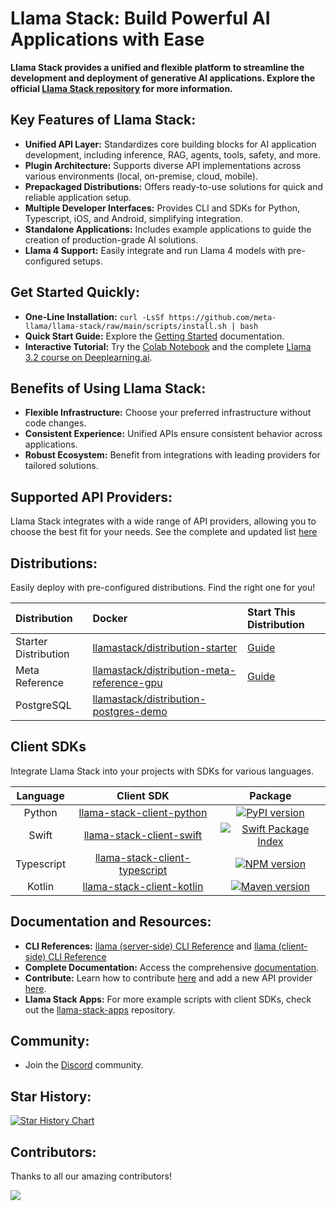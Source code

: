 # Llama Stack: Build Powerful AI Applications with Ease

**Llama Stack provides a unified and flexible platform to streamline the development and deployment of generative AI applications. Explore the official [Llama Stack repository](https://github.com/llamastack/llama-stack) for more information.**

## Key Features of Llama Stack:

*   **Unified API Layer:**  Standardizes core building blocks for AI application development, including inference, RAG, agents, tools, safety, and more.
*   **Plugin Architecture:** Supports diverse API implementations across various environments (local, on-premise, cloud, mobile).
*   **Prepackaged Distributions:** Offers ready-to-use solutions for quick and reliable application setup.
*   **Multiple Developer Interfaces:** Provides CLI and SDKs for Python, Typescript, iOS, and Android, simplifying integration.
*   **Standalone Applications:** Includes example applications to guide the creation of production-grade AI solutions.
*   **Llama 4 Support:**  Easily integrate and run Llama 4 models with pre-configured setups.

##  Get Started Quickly:

*   **One-Line Installation:** `curl -LsSf https://github.com/meta-llama/llama-stack/raw/main/scripts/install.sh | bash`
*   **Quick Start Guide:**  Explore the [Getting Started](https://llama-stack.readthedocs.io/en/latest/getting_started/index.html) documentation.
*   **Interactive Tutorial:**  Try the [Colab Notebook](./docs/getting_started.ipynb) and the complete [Llama 3.2 course on Deeplearning.ai](https://learn.deeplearning.ai/courses/introducing-multimodal-llama-3-2/lesson/8/llama-stack).

## Benefits of Using Llama Stack:

*   **Flexible Infrastructure:** Choose your preferred infrastructure without code changes.
*   **Consistent Experience:** Unified APIs ensure consistent behavior across applications.
*   **Robust Ecosystem:** Benefit from integrations with leading providers for tailored solutions.

## Supported API Providers:

Llama Stack integrates with a wide range of API providers, allowing you to choose the best fit for your needs.  See the complete and updated list [here](https://llama-stack.readthedocs.io/en/latest/providers/index.html)

## Distributions:

Easily deploy with pre-configured distributions. Find the right one for you!

| Distribution | Docker | Start This Distribution |
| :--------------- | :--------------------------------------------------------------------------------------------------------------- | :------------------------------------------------------------------------------------ |
| Starter Distribution  | [llamastack/distribution-starter](https://hub.docker.com/repository/docker/llamastack/distribution-starter/general) | [Guide](https://llama-stack.readthedocs.io/en/latest/distributions/self_hosted_distro/starter.html) |
| Meta Reference | [llamastack/distribution-meta-reference-gpu](https://hub.docker.com/repository/docker/llamastack/distribution-meta-reference-gpu/general) | [Guide](https://llama-stack.readthedocs.io/en/latest/distributions/self_hosted_distro/meta-reference-gpu.html) |
| PostgreSQL | [llamastack/distribution-postgres-demo](https://hub.docker.com/repository/docker/llamastack/distribution-postgres-demo/general) | |

##  Client SDKs

Integrate Llama Stack into your projects with SDKs for various languages.

| Language | Client SDK | Package |
| :----: | :----: | :----: |
| Python | [llama-stack-client-python](https://github.com/meta-llama/llama-stack-client-python) | [![PyPI version](https://img.shields.io/pypi/v/llama_stack_client.svg)](https://pypi.org/project/llama_stack_client/) |
| Swift  | [llama-stack-client-swift](https://github.com/meta-llama/llama-stack-client-swift) | [![Swift Package Index](https://img.shields.io/endpoint?url=https%3A%2F%2Fswiftpackageindex.com%2Fapi%2Fpackages%2Fmeta-llama%2Fllama-stack-client-swift%2Fbadge%3Ftype%3Dswift-versions)](https://swiftpackageindex.com/meta-llama/llama-stack-client-swift) |
| Typescript   | [llama-stack-client-typescript](https://github.com/meta-llama/llama-stack-client-typescript) | [![NPM version](https://img.shields.io/npm/v/llama-stack-client.svg)](https://npmjs.org/package/llama-stack-client) |
| Kotlin | [llama-stack-client-kotlin](https://github.com/meta-llama/llama-stack-client-kotlin) | [![Maven version](https://img.shields.io/maven-central/v/com.llama.llamastack/llama-stack-client-kotlin)](https://central.sonatype.com/artifact/com.llama.llamastack/llama-stack-client-kotlin) |

## Documentation and Resources:

*   **CLI References:** [llama (server-side) CLI Reference](https://llama-stack.readthedocs.io/en/latest/references/llama_cli_reference/index.html) and [llama (client-side) CLI Reference](https://llama-stack.readthedocs.io/en/latest/references/llama_stack_client_cli_reference.html)
*   **Complete Documentation:** Access the comprehensive [documentation](https://llama-stack.readthedocs.io/en/latest/index.html).
*   **Contribute:** Learn how to contribute [here](CONTRIBUTING.md) and add a new API provider [here](https://llama-stack.readthedocs.io/en/latest/contributing/new_api_provider.html).
*   **Llama Stack Apps:** For more example scripts with client SDKs, check out the [llama-stack-apps](https://github.com/meta-llama/llama-stack-apps/tree/main/examples) repository.

## Community:

*   Join the [Discord](https://discord.gg/llama-stack) community.

## Star History:

[![Star History Chart](https://api.star-history.com/svg?repos=meta-llama/llama-stack&type=Date)](https://www.star-history.com/#meta-llama/llama-stack&Date)

## Contributors:

Thanks to all our amazing contributors!

<a href="https://github.com/meta-llama/llama-stack/graphs/contributors">
  <img src="https://contrib.rocks/image?repo=meta-llama/llama-stack" />
</a>